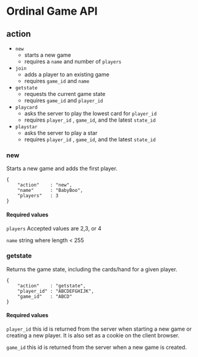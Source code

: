 
# Ordinal Game API

## action

* `new`
	* starts a new game 
	* requires a `name` and number of `players`
* `join`
	* adds a player to an existing game
	* requires `game_id` and `name`
* `getstate`
	* requests the current game state
	* requires `game_id` and `player_id`
* `playcard`
	* asks the server to play the lowest card for `player_id`
	* requires `player_id` , `game_id`, and the latest `state_id`
* `playstar`
	* asks the server to play a star
	* requires `player_id` , `game_id`, and the latest `state_id`

### new
Starts a new game and adds the first player.
```
{
	"action" 	: "new",
	"name"		: "BabyBoo",
	"players"	: 3
}
```
#### Required values
`players` 
Accepted values are 2,3, or 4

`name` 
string where length < 255

### getstate
Returns the game state, including the cards/hand for a given player.
```
{
	"action" 	: "getstate",
	"player_id"	: "ABCDEFGHIJK",
	"game_id"	: "ABCD"
}
```
#### Required values
`player_id` 
this id is returned from the server when starting a new game or creating a new player. It is also set as a cookie on the client browser.

`game_id` 
this id is returned from the server when a new game is created.